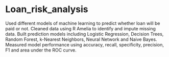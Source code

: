 # Loan_risk_analysis
Used different models of machine learning to predict whether loan will be paid or not.
Cleaned data using R Amelia to identify and impute missing data. 
Built prediction models including Logistic Regression, Decision Trees, Random Forest, k-Nearest Neighbors, Neural Network and Naive Bayes. 
Measured model performance using accuracy, recall, specificity, precision, F1 and area under the ROC curve. 
